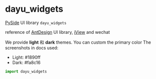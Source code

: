 # dayu_widgets

[PySide](https://wiki.qt.io/PySide) UI library `dayu_widgets` 

reference of [AntDesign](https://ant.design/) UI library, [iView](https://www.iviewui.com/) and wechat


We provide **light** 和 **dark** themes. You can custom the primary color
The screenshots in docs used:

* Light: #1890ff 
* Dark: #fa8c16


```python
import dayu_widgets
```

